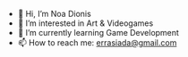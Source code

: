 - 👋 Hi, I’m Noa Dionis
- 👀 I’m interested in Art & Videogames
- 🌱 I’m currently learning Game Development
- 📫 How to reach me: errasiada@gmail.com

<!---
Errasiada/Errasiada is a ✨ special ✨ repository because its `README.md` (this file) appears on your GitHub profile.
You can click the Preview link to take a look at your changes.
--->

